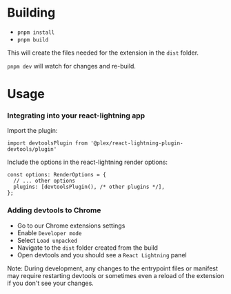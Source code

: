 # Building

- `pnpm install`
- `pnpm build`

This will create the files needed for the extension in the `dist` folder.

`pnpm dev` will watch for changes and re-build.

# Usage

### Integrating into your react-lightning app

Import the plugin:

`import devtoolsPlugin from '@plex/react-lightning-plugin-devtools/plugin'`

Include the options in the react-lightning render options:

```
const options: RenderOptions = {
  // ... other options
  plugins: [devtoolsPlugin(), /* other plugins */],
};
```

### Adding devtools to Chrome

- Go to our Chrome extensions settings
- Enable `Developer mode`
- Select `Load unpacked`
- Navigate to the `dist` folder created from the build
- Open devtools and you should see a `React Lightning` panel

Note: During development, any changes to the entrypoint files or manifest may require
restarting devtools or sometimes even a reload of the extension if you don't see
your changes.
